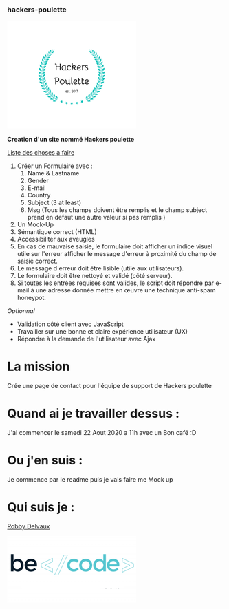 ### hackers-poulette

![Hacker poulette](./assets/img/logo.png)

**Creation d'un site nommé Hackers poulette**

[Liste des choses a faire](https://github.com/becodeorg/CRL-Woods-3.21/tree/master/LearningPath/03.The-Mountain/12.PHP/PHP-Challenges/hackers-poulette)

1. Créer un Formulaire avec :
    1. Name & Lastname
    2. Gender 
    3. E-mail
    4. Country
    5. Subject (3 at least)
    6. Msg
    (Tous les champs doivent être remplis et le champ subject prend en defaut une autre valeur si pas remplis )
2. Un Mock-Up
3. Sémantique correct (HTML)
4. Accessibiliter aux aveugles 
5. En cas de mauvaise saisie, le formulaire doit afficher un indice visuel utile sur l'erreur
                        afficher le message d'erreur à proximité du champ de saisie correct.
6. Le message d'erreur doit être lisible (utile aux utilisateurs).
7. Le formulaire doit être nettoyé et validé (côté serveur).
8. Si toutes les entrées requises sont valides, le script doit répondre par e-mail à une adresse donnée
    mettre en œuvre une technique anti-spam honeypot.

*Optionnal*
* Validation côté client avec JavaScript
* Travailler sur une bonne et claire expérience utilisateur (UX)
* Répondre à la demande de l'utilisateur avec Ajax

# La mission 

Crée une page de contact pour l'équipe de support de Hackers poulette

# Quand ai je travailler dessus :

J'ai commencer le samedi 22 Aout 2020 a 11h avec un Bon café :D

# Ou j'en suis :

Je commence par le readme puis je vais faire me Mock up

# Qui suis je : 

[Robby Delvaux](https://github.com/Delvaux1986) 

![Becode Logo](/assets/img/becode.png)